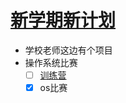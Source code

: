 # [新学期新计划](https://github.com/HuJJ-NB/gitblog/issues/18)

- 学校老师这边有个项目
- 操作系统比赛
  - [ ] [训练营](https://github.com/LearningOS/rust-based-os-comp2022/)
  - [x] os比赛
